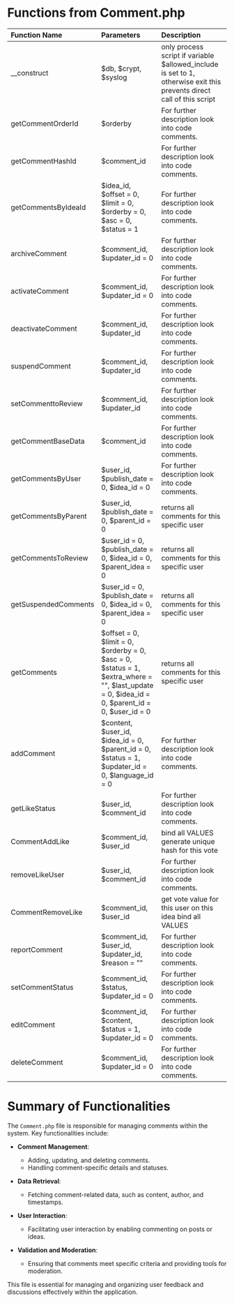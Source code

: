 # Functions from Comment.php

| Function Name        | Parameters                                                                                                                                    | Description                                                                                                           |
|:---------------------|:----------------------------------------------------------------------------------------------------------------------------------------------|:----------------------------------------------------------------------------------------------------------------------|
| __construct          | $db, $crypt, $syslog                                                                                                                          | only process script if variable $allowed_include is set to 1, otherwise exit this prevents direct call of this script |
| getCommentOrderId    | $orderby                                                                                                                                      | For further description look into code comments.                                                                                              |
| getCommentHashId     | $comment_id                                                                                                                                   | For further description look into code comments.                                                                                              |
| getCommentsByIdeaId  | $idea_id, $offset = 0, $limit = 0, $orderby = 0, $asc = 0, $status = 1                                                                        | For further description look into code comments.                                                                                              |
| archiveComment       | $comment_id, $updater_id = 0                                                                                                                  | For further description look into code comments.                                                                                              |
| activateComment      | $comment_id, $updater_id = 0                                                                                                                  | For further description look into code comments.                                                                                              |
| deactivateComment    | $comment_id, $updater_id                                                                                                                      | For further description look into code comments.                                                                                              |
| suspendComment       | $comment_id, $updater_id                                                                                                                      | For further description look into code comments.                                                                                              |
| setCommenttoReview   | $comment_id, $updater_id                                                                                                                      | For further description look into code comments.                                                                                              |
| getCommentBaseData   | $comment_id                                                                                                                                   | For further description look into code comments.                                                                                              |
| getCommentsByUser    | $user_id, $publish_date = 0, $idea_id = 0                                                                                                     | For further description look into code comments.                                                                                              |
| getCommentsByParent  | $user_id, $publish_date = 0, $parent_id = 0                                                                                                   | returns all comments for this specific user                                                                           |
| getCommentsToReview  | $user_id = 0, $publish_date = 0, $idea_id = 0, $parent_idea = 0                                                                               | returns all comments for this specific user                                                                           |
| getSuspendedComments | $user_id = 0, $publish_date = 0, $idea_id = 0, $parent_idea = 0                                                                               | returns all comments for this specific user                                                                           |
| getComments          | $offset = 0, $limit = 0, $orderby = 0, $asc = 0, $status = 1, $extra_where = "", $last_update = 0, $idea_id = 0, $parent_id = 0, $user_id = 0 | returns all comments for this specific user                                                                           |
| addComment           | $content, $user_id, $idea_id = 0, $parent_id = 0, $status = 1, $updater_id = 0, $language_id = 0                                              | For further description look into code comments.                                                                                              |
| getLikeStatus        | $user_id, $comment_id                                                                                                                         | For further description look into code comments.                                                                                              |
| CommentAddLike       | $comment_id, $user_id                                                                                                                         | bind all VALUES generate unique hash for this vote                                                                    |
| removeLikeUser       | $user_id, $comment_id                                                                                                                         | For further description look into code comments.                                                                                              |
| CommentRemoveLike    | $comment_id, $user_id                                                                                                                         | get vote value for this user on this idea bind all VALUES                                                             |
| reportComment        | $comment_id, $user_id, $updater_id, $reason = ""                                                                                              | For further description look into code comments.                                                                                              |
| setCommentStatus     | $comment_id, $status, $updater_id = 0                                                                                                         | For further description look into code comments.                                                                                              |
| editComment          | $comment_id, $content, $status = 1, $updater_id = 0                                                                                           | For further description look into code comments.                                                                                              |
| deleteComment        | $comment_id, $updater_id = 0                                                                                                                  | For further description look into code comments.                                                                                              |

# Summary of Functionalities


The `Comment.php` file is responsible for managing comments within the system. Key functionalities include:

- **Comment Management**:
  - Adding, updating, and deleting comments.
  - Handling comment-specific details and statuses.

- **Data Retrieval**:
  - Fetching comment-related data, such as content, author, and timestamps.

- **User Interaction**:
  - Facilitating user interaction by enabling commenting on posts or ideas.

- **Validation and Moderation**:
  - Ensuring that comments meet specific criteria and providing tools for moderation.

This file is essential for managing and organizing user feedback and discussions effectively within the application.
